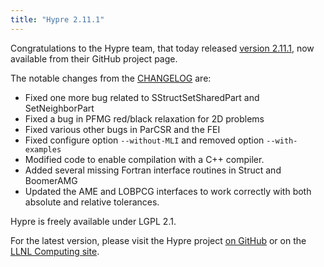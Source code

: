 ```yaml
---
title: "Hypre 2.11.1"
---
```


Congratulations to the Hypre team, that today released [version 2.11.1](https://github.com/LLNL/hypre/releases/tag/v2.11.1), now available from their GitHub project page.

The notable changes from the [CHANGELOG](https://github.com/LLNL/hypre/blob/v2.11.1/CHANGELOG) are:

- Fixed one more bug related to SStructSetSharedPart and SetNeighborPart
- Fixed a bug in PFMG red/black relaxation for 2D problems
- Fixed various other bugs in ParCSR and the FEI
- Fixed configure option ``--without-MLI`` and removed option ``--with-examples``
- Modified code to enable compilation with a C++ compiler.
- Added several missing Fortran interface routines in Struct and BoomerAMG
- Updated the AME and LOBPCG interfaces to work correctly with both absolute and
  relative tolerances.

Hypre is freely available under LGPL 2.1.

For the latest version, please visit the Hypre project [on GitHub](https://github.com/LLNL/hypre) or on the [LLNL Computing site](https://computing.llnl.gov/projects/hypre-scalable-linear-solvers-multigrid-methods).
